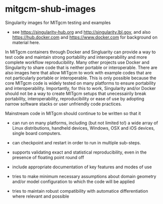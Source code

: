 # mitgcm-shub-images
Singularity images for MITgcm testing and examples

- see https://singularity-hub.org and http://singularity.lbl.gov, and also https://hub.docker.com and https://www.docker.com for background on material here. 

In MITgcm containers through Docker and Singluarity can provide a way to test code and maintain strong portability and interoperability and more complete workflow reproducibility. Many other projects use Docker and Singularity to share code that is neither portable or interoperable. There are also images here that allow MITgcm to work with example codes that are not particularly portable or interoperable. This is only possible because the core MITgcm code is widely tested on many platforms to ensure portability and interoperability. Importantly, for this to work, Singularity and/or Docker should not be a way to create MITgcm setups that unecessairily break portability, interoperability, reproducibility or ease of use by adopting narrow software stacks or user unfriendly code practices. 

Mainstream code in MITgcm should continue to be written so that it 

- can run on many platforms, including (but not limited to!) a wide array of Linux distributions, handheld devices, Windows, OSX and iOS devices, single board computers.

- can checkpoint and restart in order to run in multiple sub-steps.

- supports validating exact and statistical reproducibility, even in the presence of floating point round off

- include appropriate documentation of key features and modes of use

- tries to make minimum necessary assumptions about domain geometry and/or model configuration to which the code will be applied

- tries to maintain robust compatibility with automatice differentiation where relevant and possible
